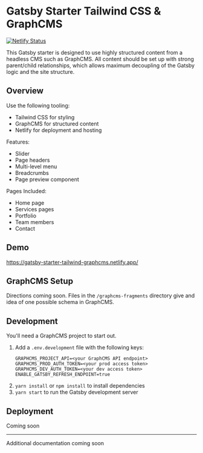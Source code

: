 # Gatsby Starter Tailwind CSS & GraphCMS

[![Netlify Status](https://api.netlify.com/api/v1/badges/5d48637f-254b-4afe-afa9-12e607868e1e/deploy-status)](https://app.netlify.com/sites/gatsby-starter-tailwind-graphcms/deploys)

This Gatsby starter is designed to use highly structured content from a headless CMS such as GraphCMS. All content should be set up with strong parent/child relationships, which allows maximum decoupling of the Gatsby logic and the site structure.

## Overview

Use the following tooling:
- Tailwind CSS for styling
- GraphCMS for structured content
- Netlify for deployment and hosting

Features:
- Slider
- Page headers
- Multi-level menu
- Breadcrumbs
- Page preview component

Pages Included:
- Home page
- Services pages
- Portfolio
- Team members
- Contact

## Demo

https://gatsby-starter-tailwind-graphcms.netlify.app/

## GraphCMS Setup
Directions coming soon. Files in the `/graphcms-fragments` directory give and idea of one possible schema in GraphCMS.

## Development
You'll need a GraphCMS project to start out.
1. Add a `.env.development` file with the following keys:
	```
	GRAPHCMS_PROJECT_API=<your GraphCMS API endpoint>
	GRAPHCMS_PROD_AUTH_TOKEN=<your prod access token>
	GRAPHCMS_DEV_AUTH_TOKEN=<your dev access token>
	ENABLE_GATSBY_REFRESH_ENDPOINT=true
	```
2. `yarn install` or `npm install` to install dependencies
3. `yarn start` to run the Gatsby development server

## Deployment

Coming soon

---

Additional documentation coming soon